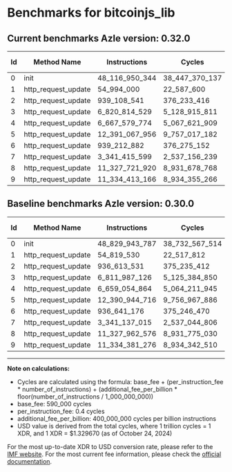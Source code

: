 # Benchmarks for bitcoinjs_lib

## Current benchmarks Azle version: 0.32.0

| Id  | Method Name         | Instructions   | Cycles         | USD           | USD/Million Calls | Change                                  |
| --- | ------------------- | -------------- | -------------- | ------------- | ----------------- | --------------------------------------- |
| 0   | init                | 48_116_950_344 | 38_447_370_137 | $0.0511223147 | $51_122.31        | <font color="green">-712_993_443</font> |
| 1   | http_request_update | 54_994_000     | 22_587_600     | $0.0000300341 | $30.03            | <font color="red">+174_470</font>       |
| 2   | http_request_update | 939_108_541    | 376_233_416    | $0.0005002663 | $500.26           | <font color="red">+2_495_010</font>     |
| 3   | http_request_update | 6_820_814_529  | 5_128_915_811  | $0.0068197655 | $6_819.76         | <font color="red">+8_827_403</font>     |
| 4   | http_request_update | 6_667_579_774  | 5_067_621_909  | $0.0067382648 | $6_738.26         | <font color="red">+8_524_910</font>     |
| 5   | http_request_update | 12_391_067_956 | 9_757_017_182  | $0.0129736130 | $12_973.61        | <font color="red">+123_240</font>       |
| 6   | http_request_update | 939_212_882    | 376_275_152    | $0.0005003218 | $500.32           | <font color="red">+2_571_706</font>     |
| 7   | http_request_update | 3_341_415_599  | 2_537_156_239  | $0.0033735805 | $3_373.58         | <font color="red">+278_584</font>       |
| 8   | http_request_update | 11_327_721_920 | 8_931_678_768  | $0.0118761853 | $11_876.18        | <font color="green">-240_656</font>     |
| 9   | http_request_update | 11_334_413_166 | 8_934_355_266  | $0.0118797442 | $11_879.74        | <font color="red">+31_890</font>        |

## Baseline benchmarks Azle version: 0.30.0

| Id  | Method Name         | Instructions   | Cycles         | USD           | USD/Million Calls |
| --- | ------------------- | -------------- | -------------- | ------------- | ----------------- |
| 0   | init                | 48_829_943_787 | 38_732_567_514 | $0.0515015330 | $51_501.53        |
| 1   | http_request_update | 54_819_530     | 22_517_812     | $0.0000299413 | $29.94            |
| 2   | http_request_update | 936_613_531    | 375_235_412    | $0.0004989393 | $498.93           |
| 3   | http_request_update | 6_811_987_126  | 5_125_384_850  | $0.0068150705 | $6_815.07         |
| 4   | http_request_update | 6_659_054_864  | 5_064_211_945  | $0.0067337307 | $6_733.73         |
| 5   | http_request_update | 12_390_944_716 | 9_756_967_886  | $0.0129735475 | $12_973.54        |
| 6   | http_request_update | 936_641_176    | 375_246_470    | $0.0004989540 | $498.95           |
| 7   | http_request_update | 3_341_137_015  | 2_537_044_806  | $0.0033734324 | $3_373.43         |
| 8   | http_request_update | 11_327_962_576 | 8_931_775_030  | $0.0118763133 | $11_876.31        |
| 9   | http_request_update | 11_334_381_276 | 8_934_342_510  | $0.0118797272 | $11_879.72        |

---

**Note on calculations:**

- Cycles are calculated using the formula: base_fee + (per_instruction_fee \* number_of_instructions) + (additional_fee_per_billion \* floor(number_of_instructions / 1_000_000_000))
- base_fee: 590_000 cycles
- per_instruction_fee: 0.4 cycles
- additional_fee_per_billion: 400_000_000 cycles per billion instructions
- USD value is derived from the total cycles, where 1 trillion cycles = 1 XDR, and 1 XDR = $1.329670 (as of October 24, 2024)

For the most up-to-date XDR to USD conversion rate, please refer to the [IMF website](https://www.imf.org/external/np/fin/data/rms_sdrv.aspx).
For the most current fee information, please check the [official documentation](https://internetcomputer.org/docs/current/developer-docs/gas-cost#execution).
